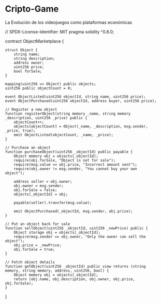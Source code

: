 # Cripto-Game
La Evolución de los videojuegos como plataformas económicas

// SPDX-License-Identifier: MIT
pragma solidity ^0.8.0;

contract ObjectMarketplace {

    struct Object {
        string name;
        string description;
        address owner;
        uint256 price;
        bool forSale;
    }

    mapping(uint256 => Object) public objects;
    uint256 public objectCount = 0;

    event ObjectListed(uint256 objectId, string name, uint256 price);
    event ObjectPurchased(uint256 objectId, address buyer, uint256 price);

    // Register a new object
    function registerObject(string memory _name, string memory _description, uint256 _price) public {
        objectCount++;
        objects[objectCount] = Object(_name, _description, msg.sender, _price, true);
        emit ObjectListed(objectCount, _name, _price);
    }

    // Purchase an object
    function purchaseObject(uint256 _objectId) public payable {
        Object memory obj = objects[_objectId];
        require(obj.forSale, "Object is not for sale");
        require(msg.value == obj.price, "Incorrect amount sent");
        require(obj.owner != msg.sender, "You cannot buy your own object");

        address seller = obj.owner;
        obj.owner = msg.sender;
        obj.forSale = false;
        objects[_objectId] = obj;

        payable(seller).transfer(msg.value);

        emit ObjectPurchased(_objectId, msg.sender, obj.price);
    }

    // Put an object back for sale
    function sellObject(uint256 _objectId, uint256 _newPrice) public {
        Object storage obj = objects[_objectId];
        require(msg.sender == obj.owner, "Only the owner can sell the object");
        obj.price = _newPrice;
        obj.forSale = true;
    }

    // Fetch object details
    function getObject(uint256 _objectId) public view returns (string memory, string memory, address, uint256, bool) {
        Object memory obj = objects[_objectId];
        return (obj.name, obj.description, obj.owner, obj.price, obj.forSale);
    }
}
